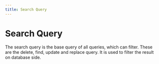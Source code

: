 ```yaml
---
title: Search Query
---
```


# Search Query

The search query is the base query of all queries, which can filter. These are the delete, find, update and replace query.
It is used to filter the result on database side.

